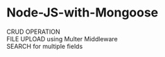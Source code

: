 # Node-JS-with-Mongoose

CRUD OPERATION                                                 
FILE UPLOAD using Multer Middleware                
SEARCH for multiple fields
